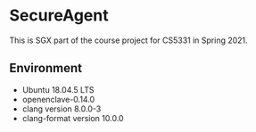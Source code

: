 # SecureAgent

This is SGX part of the course project for CS5331 in Spring 2021.

## Environment

- Ubuntu 18.04.5 LTS
- openenclave-0.14.0
- clang version 8.0.0-3
- clang-format version 10.0.0
